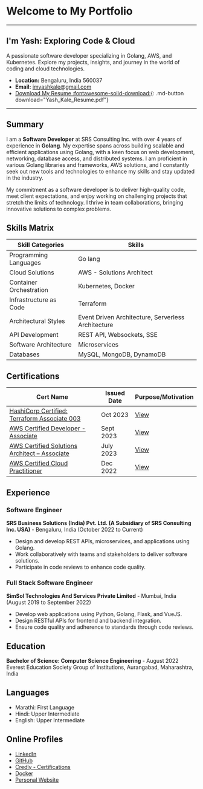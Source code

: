 # Welcome to My Portfolio

---

## I'm Yash: Exploring Code & Cloud

A passionate software developer specializing in Golang, AWS, and Kubernetes. Explore my projects, insights, and journey in the world of coding and cloud technologies.

- **Location:** Bengaluru, India 560037
- **Email:** [imyashkale@gmail.com](mailto:imyashkale@gmail.com)
- [Download My Resume :fontawesome-solid-download:](../static/resume/Yash_Kale_Resume.pdf){: .md-button download="Yash_Kale_Resume.pdf"}

---

## Summary

I am a **Software Developer** at SRS Consulting Inc. with over 4 years of experience in **Golang**. My expertise spans across building scalable and efficient applications using Golang, with a keen focus on web development, networking, database access, and distributed systems. I am proficient in various Golang libraries and frameworks, AWS solutions, and I constantly seek out new tools and technologies to enhance my skills and stay updated in the industry.

My commitment as a software developer is to deliver high-quality code, meet client expectations, and enjoy working on challenging projects that stretch the limits of technology. I thrive in team collaborations, bringing innovative solutions to complex problems.

## Skills Matrix

| Skill Categories          | Skills                                    |
|---------------------------|-------------------------------------------|
| Programming Languages     | Go lang                                   |
| Cloud Solutions           | AWS - Solutions Architect                 |
| Container Orchestration   | Kubernetes, Docker                        |
| Infrastructure as Code    | Terraform                                 |
| Architectural Styles      | Event Driven Architecture, Serverless Architecture |
| API Development           | REST API, Websockets, SSE                 |
| Software Architecture     | Microservices                             |
| Databases                 | MySQL, MongoDB, DynamoDB                  |

## Certifications

| Cert Name                                                                               | Issued Date | Purpose/Motivation                       |
|---------------------------------------------------------------------------------------------|-------------|-----------------------------------------|
| [HashiCorp Certified: Terraform Associate 003](https://www.credly.com/badges/0f97f56d-5e8b-47c5-9c81-ae4ee6bb99f6/linked_in_profile) | Oct 2023    | [View](home/certifications.md)                       |
| [AWS Certified Developer - Associate](https://www.credly.com/badges/7b875d7d-dc65-4bae-8659-15a253a4ae25) | Sept 2023   | [View](home/certifications.md)                      |
| [AWS Certified Solutions Architect – Associate](https://www.credly.com/badges/31397bd2-239e-4dfa-9220-f1eed1488633) | July 2023   | [View](home/certifications.md)                       |
| [AWS Certified Cloud Practitioner](https://www.credly.com/badges/9eb5642b-17d6-4463-9578-50eb57e425c6) | Dec 2022    | [View](home/certifications.md)                       |

## Experience

### Software Engineer

**SRS Business Solutions (India) Pvt. Ltd. (A Subsidiary of SRS Consulting Inc. USA)** - Bengaluru, India (October 2022 to Current)

- Design and develop REST APIs, microservices, and applications using Golang.
- Work collaboratively with teams and stakeholders to deliver software solutions.
- Participate in code reviews to enhance code quality.

### Full Stack Software Engineer

**SimSol Technologies And Services Private Limited** - Mumbai, India (August 2019 to September 2022)

- Develop web applications using Python, Golang, Flask, and VueJS.
- Design RESTful APIs for frontend and backend integration.
- Ensure code quality and adherence to standards through code reviews.

## Education

**Bachelor of Science: Computer Science Engineering** - August 2022
Everest Education Society Group of Institutions, Aurangabad, Maharashtra, India

## Languages

- Marathi: First Language
- Hindi: Upper Intermediate
- English: Upper Intermediate

## Online Profiles

- [LinkedIn](https://www.linkedin.com/in/imyashkale/)
- [GitHub](https://github.com/imyashkale)
- [Credly - Certifications](https://www.credly.com/badges/9eb5642b-17d6-4463-9578-50eb57e425c6)
- [Docker](https://hub.docker.com/u/imyashkale)
- [Personal Website](https://imyashkale.com)
